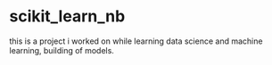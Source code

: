 # scikit_learn_nb
this is a project i worked on while learning data science and machine learning, building of models.
